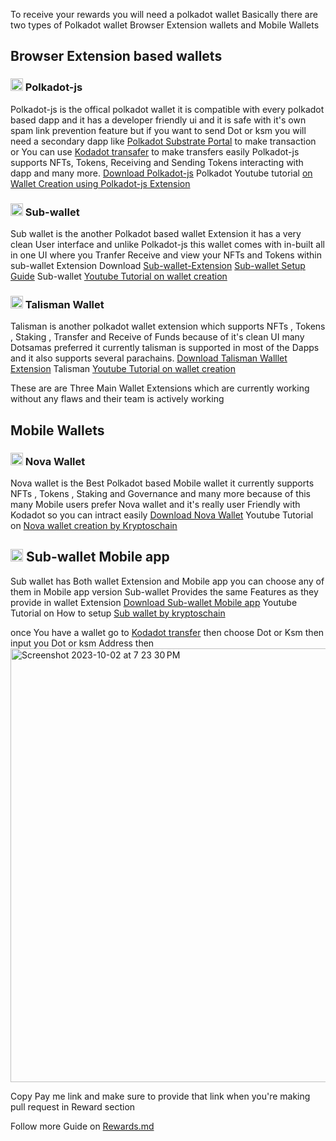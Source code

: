 To receive your rewards you will need a polkadot wallet
 Basically there are two types of Polkadot wallet Browser Extension wallets and Mobile Wallets


 ## Browser Extension based wallets

 ### <img src="https://github.com/jamonomo/nft-gallery/assets/147586460/a2c408fe-11c5-4277-a73f-c93de3dda43a" alt="image" width="20" height="auto"> Polkadot-js
 
 Polkadot-js is the offical polkadot wallet it is compatible with every polkadot based dapp and it has a developer friendly ui and it is safe with it's own spam link prevention feature but if you want to send Dot or ksm you will need a secondary dapp like [Polkadot Substrate Portal](https://polkadot.js.org/apps/) to make transaction or You can use [Kodadot transafer](https://kodadot.xyz/ahp/transfer) to make transfers easily Polkadot-js supports NFTs, Tokens, Receiving and Sending Tokens interacting with dapp and many more. [Download Polkadot-js](https://polkadot.js.org/extension/)
 Polkadot Youtube tutorial 
 [on Wallet Creation using Polkadot-js Extension](https://youtu.be/sy7lvAqyzkY?si=r_s9yB50jHqapB6W)
 ### <img src="https://github.com/jamonomo/nft-gallery/assets/147586460/57054dce-5f88-4b2b-b17f-3102050702c8" alt="image" width="20" height="auto"> Sub-wallet
 Sub wallet is the another Polkadot based wallet Extension it has a very clean User interface and unlike Polkadot-js this wallet comes with in-built all in one UI where you Tranfer Receive and view your NFTs and Tokens within sub-wallet Extension Download [Sub-wallet-Extension](https://www.subwallet.app/download.html)
 [Sub-wallet Setup Guide](https://docs.subwallet.app/main/extension-user-guide/getting-started) Sub-wallet [Youtube Tutorial on wallet creation](https://youtu.be/fGjdZ_uILeo?si=ydJ5fB_K4CbwgvXk)
 ### <img src="https://github.com/jamonomo/nft-gallery/assets/147586460/18694a05-c3ad-46c1-b7bc-fd42076f085b" alt="image" width="20" height="auto"> Talisman Wallet
 Talisman is another polkadot wallet extension which supports NFTs , Tokens , Staking , Transfer and Receive of Funds because of it's clean UI many Dotsamas preferred it currently talisman is supported in most of the Dapps and it also supports several parachains. [Download Talisman Walllet Extension](https://www.talisman.xyz/) Talisman [Youtube Tutorial on wallet creation](https://youtu.be/JevNbPem3gQ?si=vJD0FC2usivN9dxH)

 These are are Three Main Wallet Extensions which are currently working without any flaws and their team is actively working

 ## Mobile Wallets

 ### <img src="https://github.com/jamonomo/nft-gallery/assets/147586460/4d300f9d-5066-475d-9d0c-d6d4ae4b1cbb" alt="image" width="20" height="auto"> Nova Wallet
 Nova wallet is the Best Polkadot based Mobile wallet it currently supports NFTs , Tokens , Staking and Governance and many more because of this many Mobile users prefer Nova wallet and it's really user Friendly with Kodadot so you can intract easily [Download Nova Wallet](https://docs.novawallet.io/nova-wallet-wiki/welcome-to-nova-wallet/download-nova-wallet) Youtube Tutorial on [Nova wallet creation by Kryptoschain](https://youtu.be/t5oTVt-qMw0?si=dzVJ9CynHAmxtAXo)

 ## <img src="https://github.com/jamonomo/nft-gallery/assets/147586460/57054dce-5f88-4b2b-b17f-3102050702c8" alt="image" width="20" height="auto"> Sub-wallet Mobile app
 Sub wallet has Both wallet Extension and Mobile app you can choose any of them in Mobile app version Sub-wallet Provides the same Features as they provide in wallet Extension  [Download Sub-wallet Mobile app](https://www.subwallet.app/download.html) Youtube Tutorial on How to setup [Sub wallet by kryptoschain](https://youtu.be/9-yp6eKXTaQ?si=L5vj8iBZO7ylcEtv)


 once You have a wallet go to [Kodadot transfer](https://kodadot.xyz/dot/transfer) then choose Dot or Ksm then input you Dot or ksm Address then 
 <img width="694" alt="Screenshot 2023-10-02 at 7 23 30 PM" src="https://github.com/jamonomo/nft-gallery/assets/147586460/45ddae67-b5d9-4da7-88e2-82a683f495fe">











 Copy Pay me link and make sure to provide that link when you're making pull request in Reward section

 Follow more Guide on  [Rewards.md](REWARDS.md#switching-accountnetwork)
